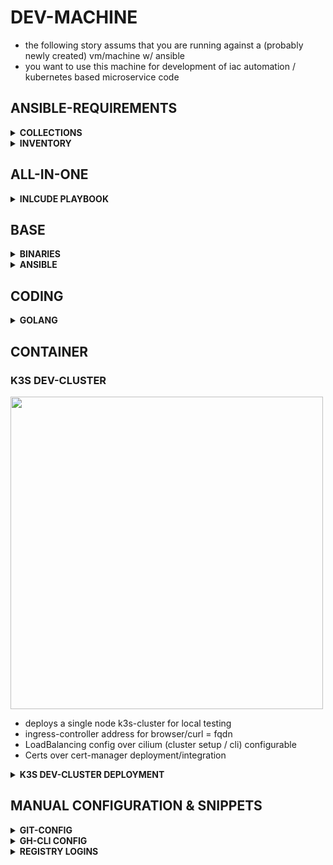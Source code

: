 # DEV-MACHINE

* the following story assums that you are running against a (probably newly created) vm/machine w/ ansible
* you want to use this machine for development of iac automation / kubernetes based microservice code

## ANSIBLE-REQUIREMENTS

<details><summary><b>COLLECTIONS</b></summary>

```bash
cat <<EOF > requirements.yaml
---
collections:
  - name: community.crypto
    version: 2.25.0
  - name: community.general
    version: 10.3.1
  - name: ansible.posix
    version: 2.0.0
  - name: kubernetes.core
    version: 5.0.0
  - name: community.docker
    version: 4.3.0
  - name: community.vmware
    version: 5.2.0
  - name: awx.awx
    version: 24.6.1
  - name: community.hashi_vault
    version: 6.2.0
  - name: ansible.netcommon
    version: 7.1.0
  - name: https://github.com/stuttgart-things/ansible/releases/download/sthings-container-25.4.716.tar.gz/sthings-container-25.4.716.tar.gz
  - name: https://github.com/stuttgart-things/ansible/releases/download/sthings-baseos-25.4.1257/sthings-baseos-25.4.1257.tar.gz
EOF

ansible-galaxy collection install -r requirements.yaml -f
```

</details>


<details><summary><b>INVENTORY</b></summary>


</details>

## ALL-IN-ONE

<details><summary><b>INLCUDE PLAYBOOK</b></summary>


</details>

## BASE

<details><summary><b>BINARIES</b></summary>


</details>

<details><summary><b>ANSIBLE</b></summary>


</details>

## CODING

<details><summary><b>GOLANG</b></summary>


</details>

## CONTAINER

### K3S DEV-CLUSTER

<img src="https://github.com/user-attachments/assets/71d5fd21-f41f-434b-83ce-feb63fd3127e" width="500">

* deploys a single node k3s-cluster for local testing
* ingress-controller address for browser/curl = fqdn
* LoadBalancing config over cilium (cluster setup / cli) configurable
* Certs over cert-manager deployment/integration

<details><summary><b>K3S DEV-CLUSTER DEPLOYMENT</b></summary>

### INVENTORY

```bash
cat <<EOF > k3s.yaml
10.31.104.110
EOF
```

### CLUSTER-SETUP

```bash
ansible-playbook sthings.container.k3s.yaml -i k3s.yaml -vv
```

### DEPLOY INGRESS-NGINX

```bash
ansible-playbook sthings.container.deploy_to_k8s 
-e profile=ingress-nginx-k3s -i k3s.yaml \
-e state=present \
-e path_to_kubeconfig=/etc/rancher/k3s/k3s.yaml \
-e target_host=all \
-vv 
```

</details>

## MANUAL CONFIGURATION & SNIPPETS

<details><summary><b>GIT-CONFIG</b></summary>


</details>

<details><summary><b>GH-CLI CONFIG</b></summary>


</details>

<details><summary><b>REGISTRY LOGINS</b></summary>


</details>
